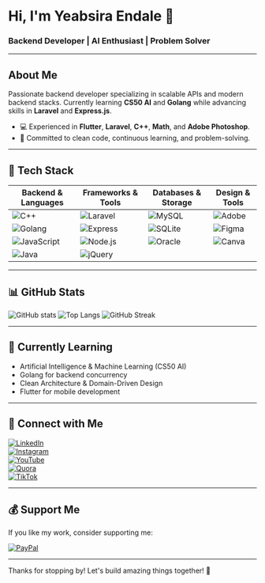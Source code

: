 # Hi, I'm Yeabsira Endale 👋

### Backend Developer | AI Enthusiast | Problem Solver

---

## About Me
Passionate backend developer specializing in scalable APIs and modern backend stacks. Currently learning **CS50 AI** and **Golang** while advancing skills in **Laravel** and **Express.js**.

- 💻 Experienced in **Flutter**, **Laravel**, **C++**, **Math**, and **Adobe Photoshop**.
- 🚀 Committed to clean code, continuous learning, and problem-solving.

---

## 🚀 Tech Stack

| Backend & Languages          | Frameworks & Tools           | Databases & Storage     | Design & Tools         |
|-----------------------------|------------------------------|------------------------|-----------------------|
| ![C++](https://img.shields.io/badge/C++-00599C?style=for-the-badge&logo=c%2B%2B&logoColor=white) | ![Laravel](https://img.shields.io/badge/Laravel-FF2D20?style=for-the-badge&logo=laravel&logoColor=white)  | ![MySQL](https://img.shields.io/badge/MySQL-4479A1?style=for-the-badge&logo=mysql&logoColor=white)    | ![Adobe](https://img.shields.io/badge/Adobe-FF0000?style=for-the-badge&logo=adobe&logoColor=white) |
| ![Golang](https://img.shields.io/badge/Go-00ADD8?style=for-the-badge&logo=go&logoColor=white)        | ![Express](https://img.shields.io/badge/Express.js-404D59?style=for-the-badge&logo=express&logoColor=white) | ![SQLite](https://img.shields.io/badge/SQLite-07405E?style=for-the-badge&logo=sqlite&logoColor=white) | ![Figma](https://img.shields.io/badge/Figma-F24E1E?style=for-the-badge&logo=figma&logoColor=white)  |
| ![JavaScript](https://img.shields.io/badge/JavaScript-F7DF1E?style=for-the-badge&logo=javascript&logoColor=black) | ![Node.js](https://img.shields.io/badge/Node.js-339933?style=for-the-badge&logo=node.js&logoColor=white) | ![Oracle](https://img.shields.io/badge/Oracle-F80000?style=for-the-badge&logo=oracle&logoColor=white) | ![Canva](https://img.shields.io/badge/Canva-00C4CC?style=for-the-badge&logo=canva&logoColor=white)   |
| ![Java](https://img.shields.io/badge/Java-ED8B00?style=for-the-badge&logo=openjdk&logoColor=white)  | ![jQuery](https://img.shields.io/badge/jQuery-0769AD?style=for-the-badge&logo=jquery&logoColor=white)       |                        |                       |

---

## 📊 GitHub Stats

![GitHub stats](https://github-readme-stats.vercel.app/api?username=itsyabitaa&show_icons=true&theme=radical)
![Top Langs](https://github-readme-stats.vercel.app/api/top-langs/?username=itsyabitaa&layout=compact&theme=radical)
![GitHub Streak](https://streak-stats.demolab.com?user=Itsyabitaa&theme=radical)

---

## 🌱 Currently Learning
- Artificial Intelligence & Machine Learning (CS50 AI)
- Golang for backend concurrency
- Clean Architecture & Domain-Driven Design
- Flutter for mobile development

---

## 🤝 Connect with Me

[![LinkedIn](https://img.shields.io/badge/LinkedIn-0A66C2?style=for-the-badge&logo=linkedin&logoColor=white)](https://www.linkedin.com/in/engkukusha)  
[![Instagram](https://img.shields.io/badge/Instagram-E4405F?style=for-the-badge&logo=instagram&logoColor=white)](https://instagram.com/kukusha0514)  
[![YouTube](https://img.shields.io/badge/YouTube-FF0000?style=for-the-badge&logo=youtube&logoColor=white)](https://youtube.com/@Megatube)  
[![Quora](https://img.shields.io/badge/Quora-B92B27?style=for-the-badge&logo=quora&logoColor=white)](https://quora.com/profile/itsyabitaa)  
[![TikTok](https://img.shields.io/badge/TikTok-000000?style=for-the-badge&logo=tiktok&logoColor=white)](https://tiktok.com/@talkingtomato)  

---

## 💰 Support Me

If you like my work, consider supporting me:

[![PayPal](https://img.shields.io/badge/PayPal-00457C?style=for-the-badge&logo=paypal&logoColor=white)](https://paypal.me/yeabsira0514)

---

Thanks for stopping by! Let's build amazing things together! 🚀

<!---
Itsyabitaa/Itsyabitaa
--->
